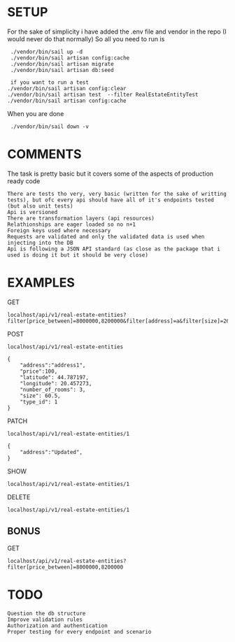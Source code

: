 
# SETUP
For the sake of simplicity i have added the .env file and vendor in the repo (I would never do that normally)
So all you need to run is
```
 ./vendor/bin/sail up -d
 ./vendor/bin/sail artisan config:cache
 ./vendor/bin/sail artisan migrate
 ./vendor/bin/sail artisan db:seed

 if you want to run a test
./vendor/bin/sail artisan config:clear
./vendor/bin/sail artisan test  --filter RealEstateEntityTest
./vendor/bin/sail artisan config:cache

```

When you are done
```
 ./vendor/bin/sail down -v
```

# COMMENTS
The task is pretty basic but it covers some of the aspects of production ready code
```
There are tests tho very, very basic (written for the sake of writting tests), but ofc every api should have all of it's endpoints tested (but also unit tests)
Api is versioned
There are transformation layers (api resources)
Relathionships are eager loaded so no n+1
Foreign keys used where necessary
Requests are validated and only the validated data is used when injecting into the DB
Api is following a JSON API standard (as close as the package that i used is doing it but it should be very close)
```
# EXAMPLES

GET 
```
localhost/api/v1/real-estate-entities?filter[price_between]=8000000,8200000&filter[address]=a&filter[size]=2676&filter[number_of_rooms]=5
```

POST 

```
localhost/api/v1/real-estate-entities

{
    "address":"address1",
    "price":100,
    "latitude": 44.787197,
    "longitude": 20.457273,
    "number_of_rooms": 3,
    "size": 60.5,
    "type_id": 1
}
```

PATCH 

```
localhost/api/v1/real-estate-entities/1

{
    "address":"Updated",
}
```


SHOW 

```
localhost/api/v1/real-estate-entities/1
```

DELETE 

```
localhost/api/v1/real-estate-entities/1
```

## BONUS
GET 
```
localhost/api/v1/real-estate-entities?filter[price_between]=8000000,8200000
```

# TODO
```
Question the db structure
Improve validation rules
Authorization and authentication
Proper testing for every endpoint and scenario
```
